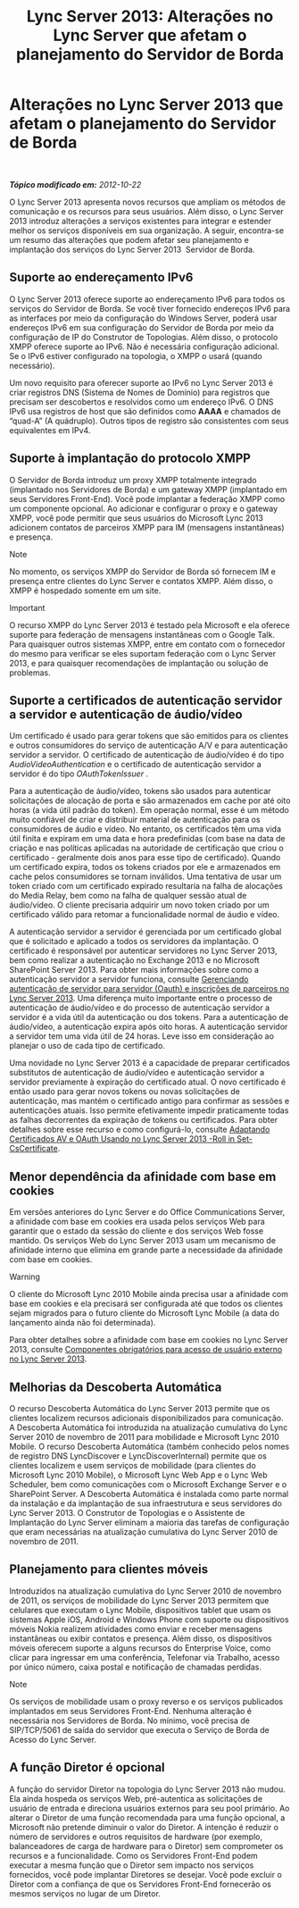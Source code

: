 ﻿---
title: 'Lync Server 2013: Alterações no Lync Server que afetam o planejamento do Servidor de Borda'
TOCTitle: Alterações no Lync Server 2013 que afetam o planejamento do Servidor de Borda
ms:assetid: 66305160-c9b8-4bc4-9f24-8ee8d9a294f7
ms:mtpsurl: https://technet.microsoft.com/pt-br/library/JJ204965(v=OCS.15)
ms:contentKeyID: 49306947
ms.date: 05/19/2016
mtps_version: v=OCS.15
ms.translationtype: HT
---

# Alterações no Lync Server 2013 que afetam o planejamento do Servidor de Borda

 

_**Tópico modificado em:** 2012-10-22_

O Lync Server 2013 apresenta novos recursos que ampliam os métodos de comunicação e os recursos para seus usuários. Além disso, o Lync Server 2013 introduz alterações a serviços existentes para integrar e estender melhor os serviços disponíveis em sua organização. A seguir, encontra-se um resumo das alterações que podem afetar seu planejamento e implantação dos serviços do Lync Server 2013  Servidor de Borda.

## Suporte ao endereçamento IPv6

O Lync Server 2013 oferece suporte ao endereçamento IPv6 para todos os serviços do Servidor de Borda. Se você tiver fornecido endereços IPv6 para as interfaces por meio da configuração do Windows Server, poderá usar endereços IPv6 em sua configuração do Servidor de Borda por meio da configuração de IP do Construtor de Topologias. Além disso, o protocolo XMPP oferece suporte ao IPv6. Não é necessária configuração adicional. Se o IPv6 estiver configurado na topologia, o XMPP o usará (quando necessário).

Um novo requisito para oferecer suporte ao IPv6 no Lync Server 2013 é criar registros DNS (Sistema de Nomes de Domínio) para registros que precisam ser descobertos e resolvidos como um endereço IPv6. O DNS IPv6 usa registros de host que são definidos como **AAAA** e chamados de “quad-A” (A quádruplo). Outros tipos de registro são consistentes com seus equivalentes em IPv4.

## Suporte à implantação do protocolo XMPP

O Servidor de Borda introduz um proxy XMPP totalmente integrado (implantado nos Servidores de Borda) e um gateway XMPP (implantado em seus Servidores Front-End). Você pode implantar a federação XMPP como um componente opcional. Ao adicionar e configurar o proxy e o gateway XMPP, você pode permitir que seus usuários do Microsoft Lync 2013 adicionem contatos de parceiros XMPP para IM (mensagens instantâneas) e presença.

> [!note]  
> No momento, os serviços XMPP do Servidor de Borda só fornecem IM e presença entre clientes do Lync Server e contatos XMPP. Além disso, o XMPP é hospedado somente em um site.

> [!important]  
> O recurso XMPP do Lync Server 2013 é testado pela Microsoft e ela oferece suporte para federação de mensagens instantâneas com o Google Talk. Para quaisquer outros sistemas XMPP, entre em contato com o fornecedor do mesmo para verificar se eles suportam federação com o Lync Server 2013, e para quaisquer recomendações de implantação ou solução de problemas.

## Suporte a certificados de autenticação servidor a servidor e autenticação de áudio/vídeo

Um certificado é usado para gerar tokens que são emitidos para os clientes e outros consumidores do serviço de autenticação A/V e para autenticação servidor a servidor. O certificado de autenticação de áudio/vídeo é do tipo *AudioVideoAuthentication* e o certificado de autenticação servidor a servidor é do tipo *OAuthTokenIssuer* .

Para a autenticação de áudio/vídeo, tokens são usados para autenticar solicitações de alocação de porta e são armazenados em cache por até oito horas (a vida útil padrão do token). Em operação normal, esse é um método muito confiável de criar e distribuir material de autenticação para os consumidores de áudio e vídeo. No entanto, os certificados têm uma vida útil finita e expiram em uma data e hora predefinidas (com base na data de criação e nas políticas aplicadas na autoridade de certificação que criou o certificado - geralmente dois anos para esse tipo de certificado). Quando um certificado expira, todos os tokens criados por ele e armazenados em cache pelos consumidores se tornam inválidos. Uma tentativa de usar um token criado com um certificado expirado resultaria na falha de alocações do Media Relay, bem como na falha de qualquer sessão atual de áudio/vídeo. O cliente precisaria adquirir um novo token criado por um certificado válido para retomar a funcionalidade normal de áudio e vídeo.

A autenticação servidor a servidor é gerenciada por um certificado global que é solicitado e aplicado a todos os servidores da implantação. O certificado é responsável por autenticar servidores no Lync Server 2013, bem como realizar a autenticação no Exchange 2013 e no Microsoft SharePoint Server 2013. Para obter mais informações sobre como a autenticação servidor a servidor funciona, consulte [Gerenciando autenticação de servidor para servidor (Oauth) e inscrições de parceiros no Lync Server 2013](lync-server-2013-managing-server-to-server-authentication-oauth-and-partner-applications.md). Uma diferença muito importante entre o processo de autenticação de áudio/vídeo e do processo de autenticação servidor a servidor é a vida útil da autenticação ou dos tokens. Para a autenticação de áudio/vídeo, a autenticação expira após oito horas. A autenticação servidor a servidor tem uma vida útil de 24 horas. Leve isso em consideração ao planejar o uso de cada tipo de certificado.

Uma novidade no Lync Server 2013 é a capacidade de preparar certificados substitutos de autenticação de áudio/vídeo e autenticação servidor a servidor previamente à expiração do certificado atual. O novo certificado é então usado para gerar novos tokens ou novas solicitações de autenticação, mas mantém o certificado antigo para confirmar as sessões e autenticações atuais. Isso permite efetivamente impedir praticamente todas as falhas decorrentes da expiração de tokens ou certificados. Para obter detalhes sobre esse recurso e como configurá-lo, consulte [Adaptando Certificados AV e OAuth Usando no Lync Server 2013 -Roll in Set-CsCertificate](lync-server-2013-staging-av-and-oauth-certificates-using-roll-in-https://docs.microsoft.com/en-us/powershell/module/skype/Set-CsCertificate).

## Menor dependência da afinidade com base em cookies

Em versões anteriores do Lync Server e do Office Communications Server, a afinidade com base em cookies era usada pelos serviços Web para garantir que o estado da sessão do cliente e dos serviços Web fosse mantido. Os serviços Web do Lync Server 2013 usam um mecanismo de afinidade interno que elimina em grande parte a necessidade da afinidade com base em cookies.


> [!WARNING]
> O cliente do Microsoft Lync 2010 Mobile ainda precisa usar a afinidade com base em cookies e ela precisará ser configurada até que todos os clientes sejam migrados para o futuro cliente do Microsoft Lync Mobile (a data do lançamento ainda não foi determinada).



Para obter detalhes sobre a afinidade com base em cookies no Lync Server 2013, consulte [Componentes obrigatórios para acesso de usuário externo no Lync Server 2013](lync-server-2013-components-required-for-external-user-access.md).

## Melhorias da Descoberta Automática

O recurso Descoberta Automática do Lync Server 2013 permite que os clientes localizem recursos adicionais disponibilizados para comunicação. A Descoberta Automática foi introduzida na atualização cumulativa do Lync Server 2010 de novembro de 2011 para mobilidade e Microsoft Lync 2010 Mobile. O recurso Descoberta Automática (também conhecido pelos nomes de registro DNS LyncDiscover e LyncDiscoverInternal) permite que os clientes localizem e usem serviços de mobilidade (para clientes do Microsoft Lync 2010 Mobile), o Microsoft Lync Web App e o Lync Web Scheduler, bem como comunicações com o Microsoft Exchange Server e o SharePoint Server. A Descoberta Automática é instalada como parte normal da instalação e da implantação de sua infraestrutura e seus servidores do Lync Server 2013. O Construtor de Topologias e o Assistente de Implantação do Lync Server eliminam a maioria das tarefas de configuração que eram necessárias na atualização cumulativa do Lync Server 2010 de novembro de 2011.

## Planejamento para clientes móveis

Introduzidos na atualização cumulativa do Lync Server 2010 de novembro de 2011, os serviços de mobilidade do Lync Server 2013 permitem que celulares que executam o Lync Mobile, dispositivos tablet que usam os sistemas Apple iOS, Android e Windows Phone com suporte ou dispositivos móveis Nokia realizem atividades como enviar e receber mensagens instantâneas ou exibir contatos e presença. Além disso, os dispositivos móveis oferecem suporte a alguns recursos do Enterprise Voice, como clicar para ingressar em uma conferência, Telefonar via Trabalho, acesso por único número, caixa postal e notificação de chamadas perdidas.

> [!note]  
> Os serviços de mobilidade usam o proxy reverso e os serviços publicados implantados em seus Servidores Front-End. Nenhuma alteração é necessária nos Servidores de Borda. No mínimo, você precisa de SIP/TCP/5061 de saída do servidor que executa o Serviço de Borda de Acesso do Lync Server.

## A função Diretor é opcional

A função do servidor Diretor na topologia do Lync Server 2013 não mudou. Ela ainda hospeda os serviços Web, pré-autentica as solicitações de usuário de entrada e direciona usuários externos para seu pool primário. Ao alterar o Diretor de uma função recomendada para uma função opcional, a Microsoft não pretende diminuir o valor do Diretor. A intenção é reduzir o número de servidores e outros requisitos de hardware (por exemplo, balanceadores de carga de hardware para o Diretor) sem comprometer os recursos e a funcionalidade. Como os Servidores Front-End podem executar a mesma função que o Diretor sem impacto nos serviços fornecidos, você pode implantar Diretores se desejar. Você pode excluir o Diretor com a confiança de que os Servidores Front-End fornecerão os mesmos serviços no lugar de um Diretor.

